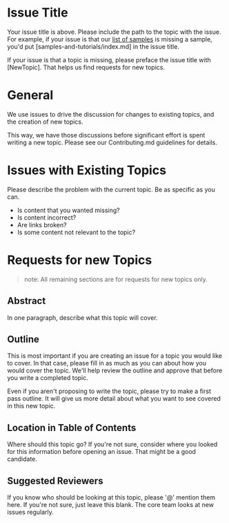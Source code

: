 Issue Title
===========

Your issue title is above. Please include the path to the
topic with the issue. For example, if your issue is that
our [list of samples](https://stage.docs.microsoft.com/en-us/dotnet/articles/samples-and-tutorials/index)
is missing a sample, you'd put [samples-and-tutorials/index.md]
in the issue title.

If your issue is that a topic is missing, please preface
the issue title with [NewTopic]. That helps us find requests
for new topics.

General
=======

We use issues to drive the discussion for changes to
existing topics, and the creation of new topics.

This way, we have those discussions before significant
effort is spent writing a new topic. Please see our
Contributing.md guidelines for details.

Issues with Existing Topics
===========================

Please describe the problem with the current topic. Be as
specific as you can. 

- Is content that you wanted missing?
- Is content incorrect?
- Are links broken?
- Is some content not relevant to the topic?

Requests for new Topics
=======================

> note: All remaining sections are for requests for new topics only. 


Abstract
--------

In one paragraph, describe what this topic will cover.

Outline
-------

This is most important if you are creating an issue
for a topic you would like to cover. In that case,
please fill in as much as you can about how you
would cover the topic. We'll help review the outline
and approve that before you write a completed topic.

Even if you aren't proposing to write the topic, please
try to make a first pass outline. It will give us more
detail about what you want to see covered in this new
topic.

Location in Table of Contents
-----------------------------

Where should this topic go? If you're not sure, consider
where you looked for this information before opening an
issue. That might be a good candidate.

Suggested Reviewers
-------------------

If you know who should be looking at this topic, please
'@' mention them here. If you're not sure, just leave
this blank. The core team looks at new issues regularly.
